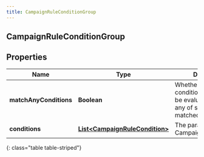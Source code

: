 ```yaml
---
title: CampaignRuleConditionGroup
---
```

## CampaignRuleConditionGroup


## Properties

| Name | Type | Description | Notes |
| ------------ | ------------- | ------------- | ------------- |
| **matchAnyConditions** | <!----><!---->**Boolean**<!----> | Whether or not this condition group should be evaluated as true if any of sub conditions is matched |  |
| **conditions** | <!----><!---->[**List&lt;CampaignRuleCondition&gt;**](CampaignRuleCondition.html)<!----> | The parameters for the CampaignRuleCondition. |  |
{: class="table table-striped"}




